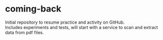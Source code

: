 # coming-back
Initial repository to resume practice and activity on GitHub.  
Includes experiments and tests, will start with a service to scan and extract data from pdf files.
